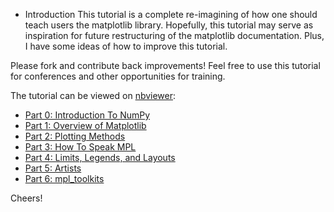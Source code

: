 * Introduction
This tutorial is a complete re-imagining of how one should teach users
the matplotlib library. Hopefully, this tutorial may serve as inspiration
for future restructuring of the matplotlib documentation. Plus, I have some
ideas of how to improve this tutorial.

Please fork and contribute back improvements! Feel free to use this tutorial
for conferences and other opportunities for training.

The tutorial can be viewed on [nbviewer](http://nbviewer.ipython.org):
* [Part 0: Introduction To NumPy]
* [Part 1: Overview of Matplotlib]
* [Part 2: Plotting Methods]
* [Part 3: How To Speak MPL]
* [Part 4: Limits, Legends, and Layouts]
* [Part 5: Artists]
* [Part 6: mpl_toolkits]

Cheers!


[Part 0: Introduction To NumPy]: http://nbviewer.ipython.org/github/WeatherGod/AnatomyOfMatplotlib/blob/master/AnatomyOfMatplotlib-Part0-Intro2NumPy.ipynb
[Part 1: Overview of Matplotlib]: http://nbviewer.ipython.org/github/WeatherGod/AnatomyOfMatplotlib/blob/master/AnatomyOfMatplotlib-Part1-Figures_Subplots_and_layouts.ipynb
[Part 2: Plotting Methods]: http://nbviewer.ipython.org/github/WeatherGod/AnatomyOfMatplotlib/blob/master/AnatomyOfMatplotlib-Part2-Plotting_Methods_Overview.ipynb
[Part 3: How To Speak MPL]: http://nbviewer.ipython.org/github/WeatherGod/AnatomyOfMatplotlib/blob/master/AnatomyOfMatplotlib-Part3-HowToSpeakMPL.ipynb
[Part 4: Limits, Legends, and Layouts]: http://nbviewer.ipython.org/github/WeatherGod/AnatomyOfMatplotlib/blob/master/AnatomyOfMatplotlib-Part2-Limits_Legends_and_Layouts.ipynb
[Part 5: Artists]: http://nbviewer.ipython.org/github/WeatherGod/AnatomyOfMatplotlib/blob/master/AnatomyOfMatplotlib-Part4-Artists.ipynb
[Part 6: mpl_toolkits]: http://nbviewer.ipython.org/github/WeatherGod/AnatomyOfMatplotlib/blob/master/AnatomyOfMatplotlib-Part5-mpl_toolkits.ipynb

